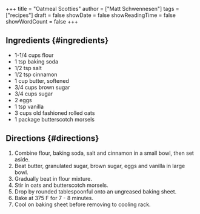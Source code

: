 +++
title = "Oatmeal Scotties"
author = ["Matt Schwennesen"]
tags = ["recipes"]
draft = false
showDate = false
showReadingTime = false
showWordCount = false
+++

## Ingredients {#ingredients}

-   1-1/4 cups flour
-   1 tsp baking soda
-   1/2 tsp salt
-   1/2 tsp cinnamon
-   1 cup butter, softened
-   3/4 cups brown sugar
-   3/4 cups sugar
-   2 eggs
-   1 tsp vanilla
-   3 cups old fashioned rolled oats
-   1 package butterscotch morsels


## Directions {#directions}

1.  Combine flour, baking soda, salt and cinnamon in a small bowl, then set
    aside.
2.  Beat butter, granulated sugar, brown sugar, eggs and vanilla in large bowl.
3.  Gradually beat in flour mixture.
4.  Stir in oats and butterscotch morsels.
5.  Drop by rounded tablespoonful onto an ungreased baking sheet.
6.  Bake at 375 F for 7 - 8 minutes.
7.  Cool on baking sheet before removing to cooling rack.
